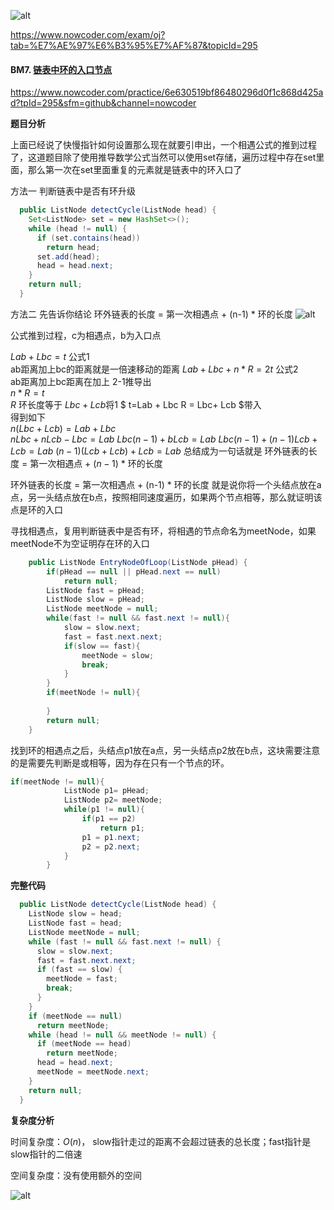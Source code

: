 ![alt](https://uploadfiles.nowcoder.com/bm/top101-head.jpg)

https://www.nowcoder.com/exam/oj?tab=%E7%AE%97%E6%B3%95%E7%AF%87&topicId=295


#### BM7. [链表中环的入口节点](https://www.nowcoder.com/practice/6e630519bf86480296d0f1c868d425ad?tpId=295&sfm=github&channel=nowcoder)

https://www.nowcoder.com/practice/6e630519bf86480296d0f1c868d425ad?tpId=295&sfm=github&channel=nowcoder


**题目分析**

上面已经说了快慢指针如何设置那么现在就要引申出，一个相遇公式的推到过程了，这道题目除了使用推导数学公式当然可以使用set存储，遍历过程中存在set里面，那么第一次在set里面重复的元素就是链表中的环入口了


方法一
判断链表中是否有环升级
```java
  public ListNode detectCycle(ListNode head) {
    Set<ListNode> set = new HashSet<>();
    while (head != null) {
      if (set.contains(head))
        return head;
      set.add(head);
      head = head.next;
    }
    return null;
  }
```



方法二
先告诉你结论
环外链表的长度 = 第一次相遇点 + (n-1) * 环的长度
![alt](https://uploadfiles.nowcoder.com/images/20220220/588579017_1645341216726/22921E2E3FAE8F189D658E3C8F442C1E)

   
公式推到过程，c为相遇点，b为入口点

$Lab + Lbc = t$   公式1                       
ab距离加上bc的距离就是一倍速移动的距离 
$Lab + Lbc + n*R = 2t$   公式2      
ab距离加上bc距离在加上
2-1推导出      
$n*R = t$       
$R$ 环长度等于 $Lbc+ Lcb$
​    将1  $ t=Lab + Lbc  R = Lbc+ Lcb $带入           
得到如下         
$n(Lbc+ Lcb) = Lab + Lbc$  
$nLbc + nLcb - Lbc  =  Lab$ 
$Lbc(n-1) + bLcb = Lab$
$Lbc(n-1) + (n-1)Lcb + Lcb = Lab$
$(n-1)(Lcb+Lcb) + Lcb = Lab$
    总结成为一句话就是   环外链表的长度 = 第一次相遇点 + $(n-1)$ * 环的长度

环外链表的长度 = 第一次相遇点 + (n-1) * 环的长度
就是说你将一个头结点放在a点，另一头结点放在b点，按照相同速度遍历，如果两个节点相等，那么就证明该点是环的入口

寻找相遇点，复用判断链表中是否有环，将相遇的节点命名为meetNode，如果meetNode不为空证明存在环的入口

```java
    public ListNode EntryNodeOfLoop(ListNode pHead) {
        if(pHead == null || pHead.next == null)
            return null;
        ListNode fast = pHead;
        ListNode slow = pHead;
        ListNode meetNode = null;
        while(fast != null && fast.next != null){
            slow = slow.next;
            fast = fast.next.next;
            if(slow == fast){
                meetNode = slow;
                break;
            }
        }
        if(meetNode != null){
            
        }
        return null;
    }
```

找到环的相遇点之后，头结点p1放在a点，另一头结点p2放在b点，这块需要注意的是需要先判断是或相等，因为存在只有一个节点的环。

```java
if(meetNode != null){
            ListNode p1= pHead;
            ListNode p2= meetNode;
            while(p1 != null){
                if(p1 == p2)
                    return p1;
                p1 = p1.next;
                p2 = p2.next;
            }
        }

```

**完整代码**
```java
  public ListNode detectCycle(ListNode head) {
    ListNode slow = head;
    ListNode fast = head;
    ListNode meetNode = null;
    while (fast != null && fast.next != null) {
      slow = slow.next;
      fast = fast.next.next;
      if (fast == slow) {
        meetNode = fast;
        break;
      }
    }
    if (meetNode == null)
      return meetNode;
    while (head != null && meetNode != null) {
      if (meetNode == head)
        return meetNode;
      head = head.next;
      meetNode = meetNode.next;
    }
    return null;
  }
```


**复杂度分析**

时间复杂度：$O(n)$， slow指针走过的距离不会超过链表的总长度；fast指针是slow指针的二倍速

空间复杂度：没有使用额外的空间


![alt](https://uploadfiles.nowcoder.com/bm/top101-tail.jpg)